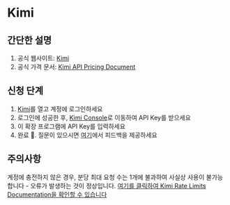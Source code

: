 # Kimi

## 간단한 설명

1. 공식 웹사이트: [Kimi](https://platform.moonshot.cn/)
2. 공식 가격 문서: [Kimi API Pricing Document](https://platform.moonshot.cn/docs/pricing/chat#%E8%AE%A1%E8%B4%B9%E5%9F%BA%E6%9C%AC%E6%A6%82%E5%BF%B5)

## 신청 단계

1. [Kimi](https://platform.moonshot.cn/console/api-keys)를 열고 계정에 로그인하세요
2. 로그인에 성공한 후, [Kimi Console](https://platform.moonshot.cn/console/api-keys)로 이동하여 API Key를 받으세요
3. 이 확장 프로그램에 API Key를 입력하세요
4. 완료 🎉. 질문이 있으시면 [여기](https://github.com/immersive-translate/immersive-translate/issues/137)에서 피드백을 제공하세요

## 주의사항
계정에 충전하지 않은 경우, 분당 최대 요청 수는 1개에 불과하여 사실상 사용이 불가능합니다 - 오류가 발생하는 것이 정상입니다. [여기를 클릭하여 Kimi Rate Limits Documentation을 확인할 수 있습니다](링크)